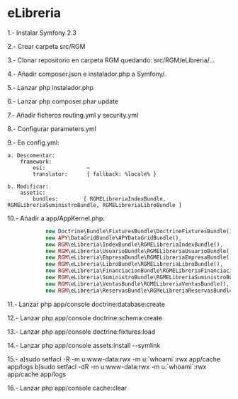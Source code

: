 eLibreria
=========

1.- Instalar Symfony 2.3

2.- Crear carpeta src/RGM

3.- Clonar repositorio en carpeta RGM quedando: src/RGM/eLibreria/...

4.- Añadir composer.json e instalador.php a Symfony/.

5.- Lanzar php instalador.php

6.- Lanzar php composer.phar update

7.- Añadir ficheros routing.yml y security.yml

8.- Configurar parameters.yml

9.- En config.yml:

    a. Descomentar:
        framework:
            esi:             ~
            translator:      { fallback: %locale% }
        
    b. Modificar:
        assetic:
            bundles:        [ RGMELibreriaIndexBundle, RGMELibreriaSuministroBundle, RGMELibreriaLibroBundle ]
            
10.- Añadir a app/AppKernel.php:

```php
            new Doctrine\Bundle\FixturesBundle\DoctrineFixturesBundle(),
            new APY\DataGridBundle\APYDataGridBundle(),
            new RGM\eLibreria\IndexBundle\RGMELibreriaIndexBundle(),
            new RGM\eLibreria\UsuarioBundle\RGMELibreriaUsuarioBundle(),
            new RGM\eLibreria\EmpresaBundle\RGMELibreriaEmpresaBundle(),
            new RGM\eLibreria\LibroBundle\RGMELibreriaLibroBundle(),
            new RGM\eLibreria\FinanciacionBundle\RGMELibreriaFinanciacionBundle(),
            new RGM\eLibreria\SuministroBundle\RGMELibreriaSuministroBundle(),
            new RGM\eLibreria\VentasBundle\RGMELibreriaVentasBundle(),
            new RGM\eLibreria\ReservasBundle\RGMeLibreriaReservasBundle(),
```
        
11.- Lanzar php app/console doctrine:database:create

12.- Lanzar php app/console doctrine:schema:create

13.- Lanzar php app/console doctrine:fixtures:load

14.- Lanzar php app/console assets:install --symlink

15.-
     a)sudo setfacl -R -m u:www-data:rwx -m u:\`whoami\`:rwx app/cache app/logs
     b)sudo setfacl -dR -m u:www-data:rwx -m u:\`whoami\`:rwx app/cache app/logs

16.- Lanzar php app/console cache:clear
